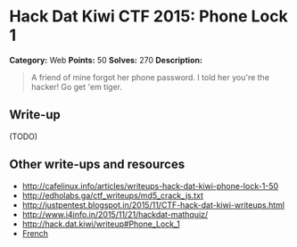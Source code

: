 # Hack Dat Kiwi CTF 2015: Phone Lock 1

**Category:** Web
**Points:** 50
**Solves:** 270
**Description:**

> A friend of mine forgot her phone password. I told her you're the hacker! Go get 'em tiger.


## Write-up

(TODO)

## Other write-ups and resources

* <http://cafelinux.info/articles/writeups-hack-dat-kiwi-phone-lock-1-50>
* <http://edholabs.ga/ctf_writeups/md5_crack_js.txt>
* <http://justpentest.blogspot.in/2015/11/CTF-hack-dat-kiwi-writeups.html>
* <http://www.i4info.in/2015/11/21/hackdat-mathquiz/>
* <http://hack.dat.kiwi/writeup#Phone_Lock_1>
* [French](https://ascopectf.wordpress.com/2015/11/22/write-upweb50phone-lock-1/)
